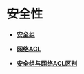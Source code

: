 # 安全性<a name="vpc_SecurityGroup_0000"></a>

-   **[安全组](安全组.md)**  

-   **[网络ACL](网络ACL.md)**  

-   **[安全组与网络ACL区别](安全组与网络ACL区别.md)**  


